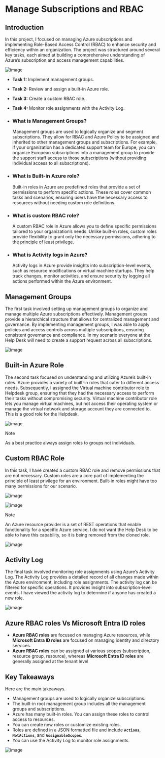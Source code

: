 # Manage Subscriptions and RBAC

## Introduction
  In this project, I focused on managing Azure subscriptions and implementing Role-Based Access Control (RBAC) to enhance security and efficiency within an organization. The project was structured around several key tasks, each aimed at building a comprehensive understanding of Azure’s subscription and access management capabilities.

 ![image](https://github.com/user-attachments/assets/536a05c1-0786-4553-bcda-cd90304a7e79)

  - **Task 1:** Implement management groups.
  -	**Task 2:** Review and assign a built-in Azure role.
  -	**Task 3:** Create a custom RBAC role.
  -	**Task 4:** Monitor role assignments with the Activity Log.

  - ### What is Management Groups?
    Management groups are used to logically organize and segment subscriptions. They allow for RBAC and Azure Policy to be assigned and inherited to other management groups and subscriptions. For example, if your organization has a dedicated support team for Europe, you can organize European subscriptions into a management group to provide the support staff access to those subscriptions (without providing individual access to all subscriptions). 

  - ### What is Built-in Azure role?
    Built-in roles in Azure are predefined roles that provide a set of permissions to perform specific actions. These roles cover common tasks and scenarios, ensuring users have the necessary access to resources without needing custom role definitions.

  - ### What is custom RBAC role?
    A custom RBAC role in Azure allows you to define specific permissions tailored to your organization’s needs. Unlike built-in roles, custom roles provide flexibility to grant only the necessary permissions, adhering to the principle of least privilege.

  - ### What is Activity logs in Azure?
    Activity logs in Azure provide insights into subscription-level events, such as resource modifications or virtual machine startups. They help track changes, monitor activities, and ensure security by logging all actions performed within the Azure environment.

## Management Groups
  The first task involved setting up management groups to organize and manage multiple Azure subscriptions effectively. Management groups provide a hierarchical structure that allows for centralized management and governance. By implementing management groups, I was able to apply policies and access controls across multiple subscriptions, ensuring consistent governance and compliance. In my scenario everyone at the Help Desk will need to create a support request across all subscriptions.
 
  ![image](https://github.com/user-attachments/assets/42a6c3ac-35c0-4bcd-938f-ac3e31bb7fb6)

## Built-in Azure Role
  The second task focused on understanding and utilizing Azure’s built-in roles. Azure provides a variety of built-in roles that cater to different access needs. Subsequently, I assigned the Virtual machine contributor role to Helpdesk group, ensuring that they had the necessary access to perform their tasks without compromising security. Virtual machine contributor role lets you manage virtual machines, but not access their operating system or manage the virtual network and storage account they are connected to. This is a good role for the Helpdesk. 

 ![image](https://github.com/user-attachments/assets/af42d37a-3f5e-4bd7-a628-9454b99cb8d4)

> [!NOTE] 
> As a best practice always assign roles to groups not individuals.

## Custom RBAC Role
  In this task, I have created a custom RBAC role and remove permissions that are not necessary. Custom roles are a core part of implementing the principle of least privilege for an environment. Built-in roles might have too many permissions for our scenario. 

  ![image](https://github.com/user-attachments/assets/254ff821-5ed3-43ca-97e1-487c1170e0b3)

  ![image](https://github.com/user-attachments/assets/6829a74e-86eb-466b-a641-3fd3ab1c3cc2)

> [!NOTE] 
> An Azure resource provider is a set of REST operations that enable functionality for a specific Azure service. I do not want the Help Desk to be able to have this capability, so it is being removed from the cloned role.

![image](https://github.com/user-attachments/assets/e69ef47e-3609-4d88-80e5-2da7ddfc2443)

## Activity Log
  The final task involved monitoring role assignments using Azure’s Activity Log. The Activity Log provides a detailed record of all changes made within the Azure environment, including role assignments. The activity log can be filtered for specific operations. It provides insight into subscription-level events. I have viewed the activity log to determine if anyone has created a new role.
 
  ![image](https://github.com/user-attachments/assets/10c11bfa-fbd0-4a2e-ae9f-e9e431fa3648)

## Azure RBAC roles Vs Microsoft Entra ID roles
  - **Azure RBAC roles** are focused on managing Azure resources, while **Microsoft Entra ID roles** are focused on managing identity and directory services.
  - **Azure RBAC roles** can be assigned at various scopes (subscription, resource group, resource), whereas **Microsoft Entra ID roles** are generally assigned at the tenant level

## Key Takeaways
  Here are the main takeaways.
  -	Management groups are used to logically organize subscriptions.
  -	The built-in root management group includes all the management groups and subscriptions.
  -	Azure has many built-in roles. You can assign these roles to control access to resources.
  -	You can create new roles or customize existing roles.
  -	Roles are defined in a JSON formatted file and include **`Actions`**, **`NotActions`**, and **`AssignableScopes`**.
  -	You can use the Activity Log to monitor role assignments.

 ![image](https://github.com/user-attachments/assets/18643531-392c-4531-b5e7-eb823c72249d)


